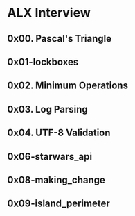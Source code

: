 # ALX Interview

## 0x00. Pascal's Triangle

## 0x01-lockboxes

## 0x02. Minimum Operations

## 0x03. Log Parsing

## 0x04. UTF-8 Validation

## 0x06-starwars_api

## 0x08-making_change

## 0x09-island_perimeter
